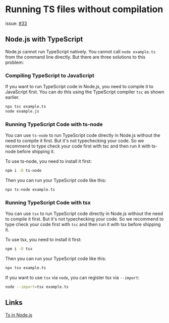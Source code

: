 # Running TS files without compilation

issue: [#33](https://github.com/ConnecMent/bank/issues/33)

## Node.js with TypeScript

Node.js cannot run TypeScript natively. You cannot call `node example.ts` from the command line directly. But there are three solutions to this problem:

### Compiling TypeScript to JavaScript

If you want to run TypeScript code in Node.js, you need to compile it to JavaScript first. You can do this using the TypeScript compiler `tsc` as shown earlier.

```bash
npx tsc example.ts
node example.js
```

### Running TypeScript Code with ts-node

You can use `ts-node` to run TypeScript code directly in Node.js without the need to compile it first. But it's not typechecking your code. So we recommend to type check your code first with tsc and then run it with ts-node before shipping it.

To use ts-node, you need to install it first:

```bash
npm i -D ts-node
```

Then you can run your TypeScript code like this:

```bash
npx ts-node example.ts
```

### Running TypeScript Code with tsx

You can use `tsx` to run TypeScript code directly in Node.js without the need to compile it first. But it's not typechecking your code. So we recommend to type check your code first with `tsc` and then run it with tsx before shipping it.

To use tsx, you need to install it first:

```bash
npm i -D tsx
```

Then you can run your TypeScript code like this:

```bash
npx tsx example.ts
```

If you want to use `tsx` via `node`, you can register tsx via `--import`:

```bash
node --import=tsx example.ts
```

## Links

[Ts in Node.js](https://nodejs.org/en/learn/getting-started/nodejs-with-typescript#compiling-typescript-to-javascript)
